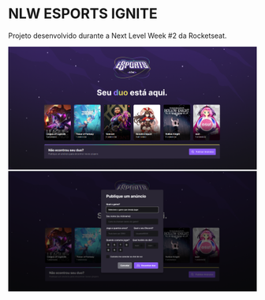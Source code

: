 # NLW ESPORTS IGNITE

Projeto desenvolvido durante a Next Level Week #2 da Rocketseat.

<img src="./web/src/assets/DUO-web.png"> 
<img src="./web/src/assets/DUO-web2.png"> 
